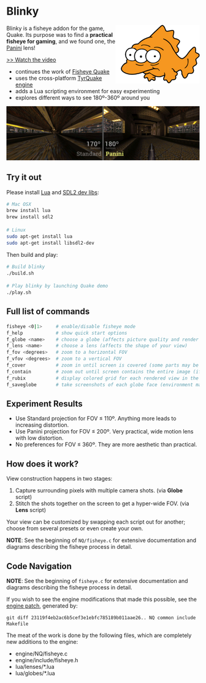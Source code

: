 # Blinky

<img src="readme-img/blinky.png" align="right" width="220px"/>

Blinky is a fisheye addon for the game, Quake.  Its purpose was to find a
__practical fisheye for gaming__, and we found one, the [Panini] lens!

[>> Watch the video](http://youtu.be/jQOJ3yCK8pI)

- continues the work of [Fisheye Quake](http://strlen.com/gfxengine/fisheyequake/)
- uses the cross-platform [TyrQuake engine](http://disenchant.net/tyrquake/)
- adds a Lua scripting environment for easy experimenting
- explores different ways to see 180º-360º around you

![old-and-new](readme-img/old-and-new.jpg)

## Try it out

Please install [Lua](http://www.lua.org/) and [SDL2 dev libs](https://www.libsdl.org/download-2.0.php):

```sh
# Mac OSX
brew install lua
brew install sdl2

# Linux
sudo apt-get install lua
sudo apt-get install libsdl2-dev
```

Then build and play:

```sh
# Build blinky
./build.sh

# Play blinky by launching Quake demo
./play.sh
```

## Full list of commands

```sh
fisheye <0|1>     # enable/disable fisheye mode
f_help            # show quick start options
f_globe <name>    # choose a globe (affects picture quality and render speed)
f_lens <name>     # choose a lens (affects the shape of your view)
f_fov <degrees>   # zoom to a horizontal FOV
f_vfov <degrees>  # zoom to a vertical FOV
f_cover           # zoom in until screen is covered (some parts may be hidden)
f_contain         # zoom out until screen contains the entire image (if possible)
f_rubix           # display colored grid for each rendered view in the globe
f_saveglobe       # take screenshots of each globe face (environment map)
```

## Experiment Results

- Use Standard projection for FOV ≤ 110º.  Anything more leads to increasing distortion.
- Use Panini projection for FOV ≤ 200º.  Very practical, wide motion lens with low distortion.
- No preferences for FOV ≤ 360º.  They are more aesthetic than practical.

## How does it work?

View construction happens in two stages:

1. Capture surrounding pixels with multiple camera shots. (via __Globe__ script)
1. Stitch the shots together on the screen to get a hyper-wide FOV. (via __Lens__ script)

Your view can be customized by swapping each script out for another; choose
from several presets or even create your own.

__NOTE__: See the beginning of `NQ/fisheye.c` for extensive documentation and
diagrams describing the fisheye process in detail.


## Code Navigation

__NOTE__: See the beginning of `fisheye.c` for extensive documentation and
diagrams describing the fisheye process in detail.

If you wish to see the engine modifications that made this possible, see the
[engine patch](engine/fisheye.patch), generated by:

```
git diff 23119f4eb2ac6b5cef3e1ebfc785189b011aae26.. NQ common include Makefile
```

The meat of the work is done by the following files, which are completely
new additions to the engine:

- engine/NQ/fisheye.c
- engine/include/fisheye.h
- lua/lenses/*.lua
- lua/globes/*.lua

[Panini]: http://tksharpless.net/vedutismo/Pannini/
